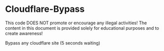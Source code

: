 # Cloudflare-Bypass
This code DOES NOT promote or encourage any illegal activities! The content in this document is provided solely for educational purposes and to create awareness!


Bypass any cloudflare site (5 seconds waiting)
